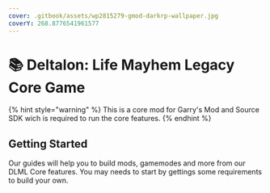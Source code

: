 ```yaml
---
cover: .gitbook/assets/wp2815279-gmod-darkrp-wallpaper.jpg
coverY: 268.8776541961577
---
```


# 📚 Deltalon: Life Mayhem Legacy Core Game

{% hint style="warning" %}
This is a core mod for Garry's Mod and Source SDK wich is required to run the core features.
{% endhint %}

## Getting Started

Our guides will help you to build mods, gamemodes and more from our DLML Core features. You may needs to start by gettings some requirements to build your own.
